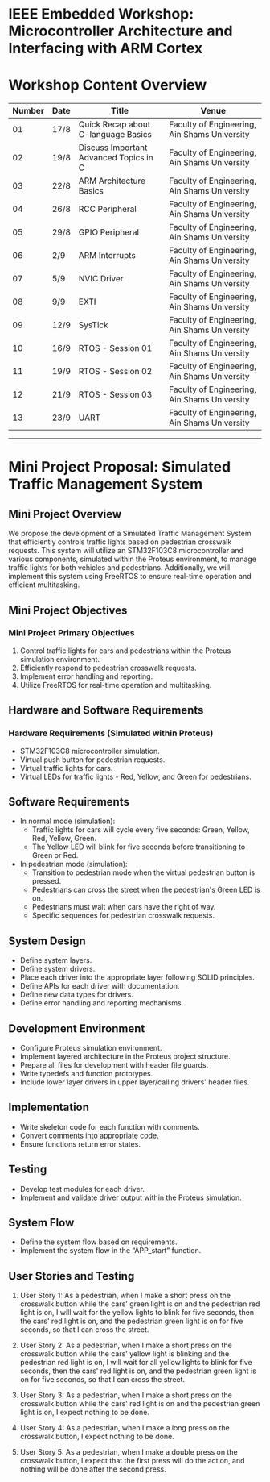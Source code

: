 # **IEEE Embedded Workshop: Microcontroller Architecture and Interfacing with ARM Cortex**
# Workshop Content Overview

|Number|Date|	Title										                	|	Venue							                    			|
|------|----|-------------------------------------------|---------------------------------------------|
|01	   |17/8|	Quick Recap about C-language Basics				|	Faculty of Engineering, Ain Shams University|									
|02	   |19/8|	Discuss Important Advanced Topics in C		|	Faculty of Engineering, Ain Shams University|									
|03	   |22/8|	ARM Architecture Basics							      |	Faculty of Engineering, Ain Shams University|									
|04	   |26/8|	RCC Peripheral									          |	Faculty of Engineering, Ain Shams University|									
|05	   |29/8|	GPIO Peripheral									          |	Faculty of Engineering, Ain Shams University|									
|06	   |2/9	|	ARM Interrupts								          	|	Faculty of Engineering, Ain Shams University|									
|07	   |5/9	|	NVIC Driver								            		|	Faculty of Engineering, Ain Shams University|									
|08	   |9/9	|	EXTI											                |	Faculty of Engineering, Ain Shams University|									
|09	   |12/9|	SysTick							              				|	Faculty of Engineering, Ain Shams University|									
|10	   |16/9|	RTOS - Session 01							          	|	Faculty of Engineering, Ain Shams University|									
|11	   |19/9|	RTOS - Session 02								          |	Faculty of Engineering, Ain Shams University|									
|12	   |21/9|	RTOS - Session 03							          	|	Faculty of Engineering, Ain Shams University|									
|13	   |23/9|	UART								                			|	Faculty of Engineering, Ain Shams University|	


---


# Mini Project Proposal: Simulated Traffic Management System
## Mini Project Overview
We propose the development of a Simulated Traffic Management System that efficiently controls traffic lights based on pedestrian crosswalk requests. This system will utilize an STM32F103C8 microcontroller and various components, simulated within the Proteus environment, to manage traffic lights for both vehicles and pedestrians. Additionally, we will implement this system using FreeRTOS to ensure real-time operation and efficient multitasking.

## Mini Project Objectives
### Mini Project Primary Objectives
1. Control traffic lights for cars and pedestrians within the Proteus simulation environment.
2. Efficiently respond to pedestrian crosswalk requests.
3. Implement error handling and reporting.
4. Utilize FreeRTOS for real-time operation and multitasking.
## Hardware and Software Requirements
### Hardware Requirements (Simulated within Proteus)
* STM32F103C8 microcontroller simulation.
* Virtual push button for pedestrian requests.
* Virtual traffic lights for cars.
* Virtual LEDs for traffic lights - Red, Yellow, and Green for pedestrians.
## Software Requirements
* In normal mode (simulation):
  - Traffic lights for cars will cycle every five seconds: Green, Yellow, Red, Yellow, Green.
  - The Yellow LED will blink for five seconds before transitioning to Green or Red.
* In pedestrian mode (simulation):
  - Transition to pedestrian mode when the virtual pedestrian button is pressed.
  - Pedestrians can cross the street when the pedestrian's Green LED is on.
  - Pedestrians must wait when cars have the right of way.
  - Specific sequences for pedestrian crosswalk requests.
## System Design
- Define system layers.
- Define system drivers.
- Place each driver into the appropriate layer following SOLID principles.
- Define APIs for each driver with documentation.
- Define new data types for drivers.
- Define error handling and reporting mechanisms.

## Development Environment
- Configure Proteus simulation environment.
- Implement layered architecture in the Proteus project structure.
- Prepare all files for development with header file guards.
- Write typedefs and function prototypes.
- Include lower layer drivers in upper layer/calling drivers' header files.

## Implementation
- Write skeleton code for each function with comments.
- Convert comments into appropriate code.
- Ensure functions return error states.

## Testing
- Develop test modules for each driver.
- Implement and validate driver output within the Proteus simulation.

## System Flow
- Define the system flow based on requirements.
- Implement the system flow in the “APP_start” function.

## User Stories and Testing
1. User Story 1: As a pedestrian, when I make a short press on the crosswalk button while the cars' green light is on and the pedestrian red light is on, I will wait for the yellow lights to blink for five seconds, then the cars' red light is on, and the pedestrian green light is on for five seconds, so that I can cross the street.

2. User Story 2: As a pedestrian, when I make a short press on the crosswalk button while the cars' yellow light is blinking and the pedestrian red light is on, I will wait for all yellow lights to blink for five seconds, then the cars' red light is on, and the pedestrian green light is on for five seconds, so that I can cross the street.

3. User Story 3: As a pedestrian, when I make a short press on the crosswalk button while the cars' red light is on and the pedestrian green light is on, I expect nothing to be done.

4. User Story 4: As a pedestrian, when I make a long press on the crosswalk button, I expect nothing to be done.

5. User Story 5: As a pedestrian, when I make a double press on the crosswalk button, I expect that the first press will do the action, and nothing will be done after the second press.
